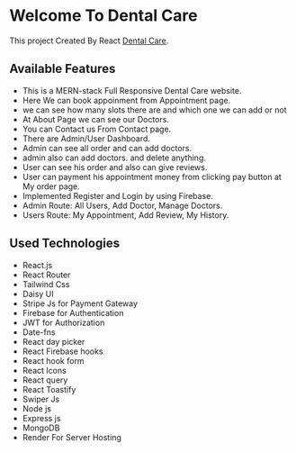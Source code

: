 # Welcome To Dental Care 

This project Created By React [Dental Care](https://doctors-portal-49e67.web.app/).

## Available Features

* This is a MERN-stack Full Responsive Dental Care website.
* Here We can book appoinment from Appointment page.
* we can see how many slots there are and which one we can add or not 
* At About Page we can see our Doctors.
* You can Contact us From Contact page.
* There are Admin/User Dashboard.
* Admin can see all order and can add doctors.
* admin also can add doctors. and delete anything.
* User can see his order and also can give reviews.
* User can payment his appointment money from clicking pay button at My order page.
* Implemented Register and Login by using Firebase.
* Admin Route: All Users, Add Doctor, Manage Doctors.
* Users Route: My Appointment, Add Review, My History.

## Used Technologies

* React.js
* React Router 
* Tailwind Css
* Daisy UI
* Stripe Js for Payment Gateway
* Firebase for Authentication
* JWT for Authorization
* Date-fns
* React day picker
* React Firebase hooks
* React hook form
* React Icons
* React query
* React Toastify
* Swiper Js
* Node js
* Express js
* MongoDB
* Render For Server Hosting




